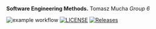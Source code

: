 **Software Engineering Methods.**
Tomasz Mucha
_Group 6_

![example workflow](https://github.com/TomaszMuchaDev/sem/actions/workflows/main.yml/badge.svg)
[![LICENSE](https://img.shields.io/github/license/<TomaszMuchaDev/sem.svg?style=flat-square)](https://github.com/<TomaszMuchaDev>/sem/blob/master/LICENSE)
[![Releases](https://img.shields.io/github/release/<TomaszMuchaDev>/sem/all.svg?style=flat-square)](https://github.com/<TomaszMuchaDev/sem/releases)
